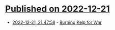 # [Published on 2022-12-21](index.md)

* [2022-12-21, 21:47:58](https://news.ycombinator.com/item?id=34086833) - [Burning Kelp for War](https://daily.jstor.org/burning-kelp-for-war/)
